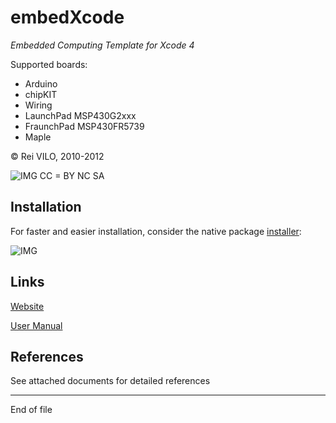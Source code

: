 # embedXcode
*Embedded Computing Template for Xcode 4*



Supported boards: 
* Arduino
* chipKIT 
* Wiring
* LaunchPad MSP430G2xxx 
* FraunchPad MSP430FR5739 
* Maple


© Rei VILO, 2010-2012

![IMG](http://i.creativecommons.org/l/by-nc-sa/3.0/nl/88x31.png) CC = BY NC SA 


## Installation

For faster and easier installation, consider the native package [installer](http://embedxcode.weebly.com/download.html):

![IMG](http://embedxcode.weebly.com/uploads/1/1/6/2/11624344/9677597_orig.png)


## Links

[Website](http://embedXcode.weebly.com/)

[User Manual](http://embedXcode.weebly.com/tutorial.html)
    

## References

See attached documents for detailed references


----------------------------------
End of file

